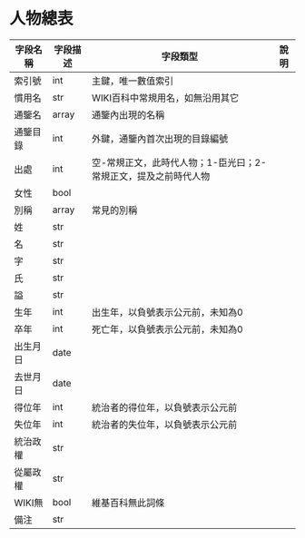 # 人物總表

字段名稱|字段描述|字段類型|說明
--|--|--|--
|索引號|int|主鍵，唯一數值索引
|慣用名|str|WIKI百科中常規用名，如無沿用其它
|通鑒名|array|通鑒內出現的名稱
|通鑒目錄|int|外鍵，通鑒內首次出現的目錄編號
|出處|int|空-常規正文，此時代人物；1-臣光曰；2-常規正文，提及之前時代人物
|女性|bool|
|別稱|array|常見的別稱
|姓|str|
|名|str|
|字|str|
|氏|str|
|謚|str|
|生年|int|出生年，以負號表示公元前，未知為0
|卒年|int|死亡年，以負號表示公元前，未知為0
|出生月日|date|
|去世月日|date|
|得位年|int|統治者的得位年，以負號表示公元前
|失位年|int|統治者的失位年，以負號表示公元前
|統治政權|str|
|從屬政權|str|
|WIKI無|bool|維基百科無此詞條
|備注|str|
